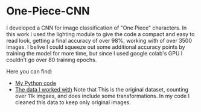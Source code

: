 # One-Piece-CNN
I developed a CNN for image classification of "One Piece" characters. 
In this work i used the lighting module to give the code a compact and easy to read look, getting a final accuracy of over 98%, working with of over 3500 images.
I belive I could squeeze out some additional accuracy points by training the model for more time, but since I used google colab's GPU I couldn't go over 80 training epochs.

Here you can find:
- [My Python code](https://github.com/ANDREAaNAPPI/One-Piece-CNN/blob/main/One%20Piece%20CNN.ipynb)
- [The data I worked with](https://www.kaggle.com/datasets/ibrahimserouis99/one-piece-image-classifier) Note that This is the original dataset, counting over 11k imgaes, and does include some transformations. In my code I cleaned this data to keep only original images.

